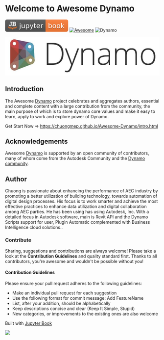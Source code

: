 # Welcome to Awesome Dynamo

[![Jupyter Book Badge](images/jupyterbook.svg)](https://jupyterbook.org)
[![Awesome](https://awesome.re/badge.svg)](https://awesome.re) ![Dynamo](https://img.shields.io/badge/Dynamo-Autodesk-blue)

![](images/DynamoBackground.png)

## Introduction

The Awesome [Dynamo](https://dynamobim.org/) project celebrates and aggregates authors, essential and complete content with a large contribution from the community, the main purpose of which is to store dynamo core values and make it easy to learn, apply to work and explore power of Dynamo.

Get Start Now => https://chuongmep.github.io/Awesome-Dynamo/intro.html

## Acknowledgements

Awesome [Dynamo](https://dynamobim.org/) is supported by an open community of contributors, many of whom come from the Autodesk Community and the [Dynamo community](https://forum.dynamobim.com/).

## Author

Chuong is passionate about enhancing the performance of AEC industry by promoting a better utilization of building technology, towards automation of digital design processes. His focus is to work smarter and achieve the most effective practices to enhance data utilization and digital collaboration among AEC parties. He has been using has using Autodesk, Inc. With a detailed focus in Autodesk software, main is Revit API and the Dynamo Scripts support for user, Plugin Automatic complemented with Business Intelligence cloud solutions..

### Contribute
Sharing, suggestions and contributions are always welcome! Please take a look at the **Contribution Guidelines** and quality standard first. Thanks to all contributors, you're awesome and wouldn't be possible without you!
#### Contribution Guidelines

Please ensure your pull request adheres to the following guidelines:

- Make an individual pull request for each suggestion
- Use the following format for commit message: Add FeatureName
- List, after your addition, should be alphabetically
- Keep descriptions concise and clear (Keep It Simple, Stupid)
- New categories, or improvements to the existing ones are also welcome

Built with [Jupyter Book](https://jupyterbook.org/en/stable/intro.html)

<a href = "https://github.com/chuongmep/Awesome-Dynamo/graphs/contributors">
  <img src = "https://contrib.rocks/image?repo=chuongmep/Awesome-Dynamo"/>
</a>

